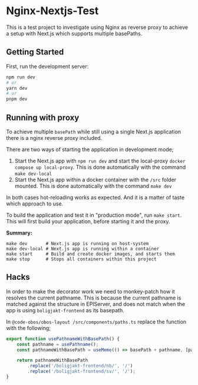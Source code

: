 # Nginx-Nextjs-Test

This is a test project to investigate using Nginx as reverse proxy to achieve a setup with Next.js which supports multiple basePaths.

## Getting Started

First, run the development server:

```bash
npm run dev
# or
yarn dev
# or
pnpm dev
```

## Running with proxy

To achieve multiple `basePath` while still using a single Next.js application there is a nginx reverse proxy included.

There are two ways of starting the application in development mode;
1. Start the Next.js app with `npm run dev` and start the local-proxy `docker compose up local-proxy`. This is done automatically with the command `make dev-local`
2. Start the Next.js app within a docker container with the `/src` folder mounted. This is done automatically with the command `make dev`

In both cases hot-reloading works as expected. And it is a matter of taste which approach to use.

To build the application and test it in "production mode", run `make start`. This will first build your application, before starting it and the proxy.


**Summary:**
```
make dev       # Next.js app is running on host-system
make dev-local # Next.js app is running within a container
make start     # Build and create docker images, and starts them
make stop      # Stops all containers within this project
```

## Hacks

In order to make the decorator work we need to monkey-patch how it resolves the current pathname.
This is because the current pathname is matched against the structure in EPIServer, and does not match when the app is using `boligjakt-frontend` as its basepath.

In `@code-obos/obos-layout /src/components/paths.ts` replace the function with the following; 

```typescript
export function usePathnameWithBasePath() {
    const pathname = usePathname();
    const pathnameWithBasePath = useMemo(() => basePath + pathname, [pathname]);

    return pathnameWithBasePath
        .replace('/boligjakt-frontend/nb/', '/')
        .replace('/boligjakt-frontend/sv/', '/');
}
```

